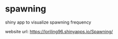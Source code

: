 # spawning
shiny app to visualize spawning frequency

website url: https://loriling96.shinyapps.io/Spawning/
